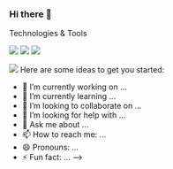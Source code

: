 ### Hi there 👋

Technologies & Tools 

![](https://img.shields.io/badge/OS-Linux-informational?style=flat&logo=<Linux>&logoColor=white&color=red)
![](https://img.shields.io/badge/OS-Windows-informational?style=flat&logo=<Linux>&logoColor=white&color=red)
![](https://img.shields.io/npm/v/npm.svg?logo=javascript)

![](https://img.shields.io/badge/<WORD_ON_LEFT>-<WORD_ON_RIGHT>-informational?style=flat&logo=data:image/svg%2bxml;base64,<BASE64_DATA>)
Here are some ideas to get you started:

- 🔭 I’m currently working on ...
- 🌱 I’m currently learning ...
- 👯 I’m looking to collaborate on ...
- 🤔 I’m looking for help with ...
- 💬 Ask me about ...
- 📫 How to reach me: ...
- 😄 Pronouns: ...
- ⚡ Fun fact: ...
-->
